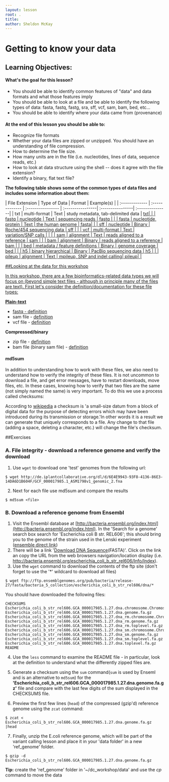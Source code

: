 ```yaml
---
layout: lesson
root: .
title: 
author: Sheldon McKay 
---
```



Getting to know your data
===================

Learning Objectives:
-------------------

#### What's the goal for this lesson?    
* You should be able to identify common features of "data" and data formats and what those features imply         
* You should be able to look at a file and be able to identify the following types of data: fasta, fastq, fastg, sra, sff, vcf, sam, bam, bed, etc...        
* You should be able to identify where your data came from (provenance)       

#### At the end of this lesson you should be able to:    
* Recognize file formats     
* Whether your data files are zipped or unzipped. You should have an understanding of file compression.       
* How to determine the file size.         
* How many units are in the file (i.e. nucleotides, lines of data, sequence reads, etc.)      
* How to look at data structure using the shell -- does it agree with the file extension?      
* Identify a binary, flat text file?          
 


**The following table shows some of the common types of data files and includes some information about them:**

| File Extension |	Type of Data |	Format |	Example(s) | 
| :------------- | :------------- | :---------------- | :----------------| :----------------| :---------------|
| txt | multi-format | Text | study metadata, tab-delimited data | <a href="https://en.wikipedia.org/wiki/Text_file">txt| |
| fastq	| nucleotide  | Text |	sequencing reads |<a href="https://en.wikipedia.org/wiki/FASTQ_format"> fastq |  |
| fasta	| nucleotide, protein | Text | the human genome | <a href="https://en.wikipedia.org/wiki/FASTA"> fasta| |
| sff	| nucleotide	| Binary |	Roche/454 sequencing data |	<a href="http://www.ncbi.nlm.nih.gov/Traces/trace.cgi?cmd=show&f=formats&m=doc&s=format#sff"> sff |	|
| vcf | multi-format | Text	 |	variation/SNP calls |	|  |
| sam | alignment | Text  |	reads aligned to a reference  | <a href="https://samtools.github.io/hts-specs/SAMv1.pdf"> sam |	 |
| bam | alignment	| Binary  |	reads aligned to a reference | <a href="https://samtools.github.io/hts-specs/SAMv1.pdf"> bam |	 |
| bed | metadata / feature definitions  | Binary  | genome coverage | <a href="http://www.ensembl.org/info/website/upload/bed.html"> bed |  |
| h5 | binary hierarchical | Binary | PacBio sequencing data | <a href="https://en.wikipedia.org/wiki/Hierarchical_Data_Format"> h5 | |
| pileup | alignment | Text | mpileup, SNP and indel calling| <a href="https://en.wikipedia.org/wiki/Pileup_format"> pileup| |

##Looking at the data for this workshop

In this workshop, there are a few bioinformatics-related data types we will focus on (beyond simple text files - although in principle many of the files are text). First let's consider the definition/documentation for these file types:

**Plain-text**

* fastq   - [definition](https://en.wikipedia.org/wiki/FASTQ_format)
* sam file - [definition](https://samtools.github.io/hts-specs/SAMv1.pdf)
* vcf file - [definition](https://samtools.github.io/hts-specs/VCFv4.1.pdf)


**Compressed/binary**

* zip file - [definition](https://en.wikipedia.org/wiki/Zip_%28file_format%29)
* bam file (binary sam file) - [definition](https://www.broadinstitute.org/igv/BAM)

#### md5sum
In addition to understanding how to work with these files, we also need to understand how to verify the integrity of these files. It is not uncommon to download a file, and get error messages, have to restart downloads, move files, etc. In these cases, knowing how to verify that two files are the same (not simply named the same) is very important. To do this we use a process called checksums:

According to [wikipedia](https://en.wikipedia.org/wiki/Checksum) a checksum is 'a small-size datum from a block of digital data for the purpose of detecting errors which may have been introduced during its transmission or storage.'In other words it is a result we can generate that uniquely corresponds to a file. Any change to that file (adding a space, deleting a character, etc.) will change the file's checksum. 

##Exercises 

### A. File integrity - download a reference genome and verify the download 

1. Use ``wget`` to download one 'test' genomes from the following url:
```
$ wget http://de.iplantcollaborative.org/dl/d/6E4E9943-93F8-4136-86E3-14DA6D1B604F/GCF_000017985.1_ASM1798v1_genomic_2.fna
```

2. Next for each file use md5sum and compare the results     
``` 
$ md5sum <file>
```

### B. Download a reference genome from Ensembl

1. Visit the Ensembl database at [http://bacteria.ensembl.org/index.html](http://bacteria.ensembl.org/index.html). In the 'Search for a genome' search box search for 'Escherichia coli B str. REL606'; this should bring you to the genome of the strain used in the Lenski experiment ([ensemble direct link](http://bacteria.ensembl.org/escherichia_coli_b_str_rel606/Info/Index))
2. There will be a link '[Download DNA Sequence](ftp://ftp.ensemblgenomes.org/pub/bacteria/release-27/fasta/bacteria_5_collection/escherichia_coli_b_str_rel606/dna/)(FASTA)'. Click on the link an copy the URL from the web browsers navigation/location display (i.e. http://bacteria.ensembl.org/escherichia_coli_b_str_rel606/Info/Index). 
3. Use the ``wget`` command to download the contents of the ftp site (don't forget to use the '*' wildcard to download all files)
```
$ wget ftp://ftp.ensemblgenomes.org/pub/bacteria/release-27/fasta/bacteria_5_collection/escherichia_coli_b_str_rel606/dna/*
```

You should have downloaded the following files:

    CHECKSUMS    
    Escherichia_coli_b_str_rel606.GCA_000017985.1.27.dna.chromosome.Chromosome.fa.gz   
    Escherichia_coli_b_str_rel606.GCA_000017985.1.27.dna.genome.fa.gz    
    Escherichia_coli_b_str_rel606.GCA_000017985.1.27.dna_rm.chromosome.Chromosome.fa.gz   
    Escherichia_coli_b_str_rel606.GCA_000017985.1.27.dna_rm.genome.fa.gz   
    Escherichia_coli_b_str_rel606.GCA_000017985.1.27.dna_rm.toplevel.fa.gz   
    Escherichia_coli_b_str_rel606.GCA_000017985.1.27.dna_sm.chromosome.Chromosome.fa.gz   
    Escherichia_coli_b_str_rel606.GCA_000017985.1.27.dna_sm.genome.fa.gz   
    Escherichia_coli_b_str_rel606.GCA_000017985.1.27.dna_sm.toplevel.fa.gz   
    Escherichia_coli_b_str_rel606.GCA_000017985.1.27.dna.toplevel.fa.gz   
    README   

4. Use the ``less`` command to examine the README file - in particular, look at the <sequence type> definition to understand what the differently zipped files are. 

5. Generate a checksum using the ``sum`` command(``sum`` is used by Enseml and is  an alternative to ``md5sum``) for the **'Escherichia_coli_b_str_rel606.GCA_000017985.1.27.dna.genome.fa.gz'** file and compare with the last few digits of the sum displayed in the CHECKSUMS file. 

6. Preview the first few lines (``head``) of the compressed (gzip'd) reference genome using the ``zcat`` command:
```
$ zcat < Escherichia_coli_b_str_rel606.GCA_000017985.1.27.dna.genome.fa.gz |head
```

7. Finally, unzip the E.coli reference genome, which will be part of the variant calling lesson and place it in your 'data folder' in a new 'ref_genome' folder. 
```
$ gzip -d Escherichia_coli_b_str_rel606.GCA_000017985.1.27.dna.genome.fa.gz
```

**Tip:** create the 'ref_genome' folder in '~/dc_workshop/data' and use the *cp* command to move the data




